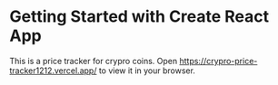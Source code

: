 # Getting Started with Create React App

This is a price tracker for crypro coins.
Open https://crypro-price-tracker1212.vercel.app/ to view it in your browser.
